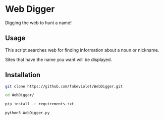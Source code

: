 # Web Digger
Digging the web to hunt a name!
## Usage
This script searches web for finding information about a noun or nickname.

Sites that have the name you want will be displayed.
## Installation
```bash
git clone https://github.com/fakeviolet/WebDigger.git
```
```bash
cd WebDigger/
```
```bash
pip install -r requirements.txt
```
```bash
python3 WebDigger.py
```

